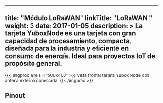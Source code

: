 
---
title: "Módulo LoRaWAN"
linkTitle: "LoRaWAN "
weight: 3
date: 2017-01-05
description: >
  La tarjeta YuboxNode es una tarjeta con gran capacidad de procesamiento, compacta, diseñada para la industria y eficiente en consumo de energía. Ideal para proyectos IoT de propósito general.
---

{{< imgproc aire Fill "500x400" >}}
Vista frontal tarjeta Yubox Node con antena externa conectada.
{{< /imgproc >}}


## Pinout


